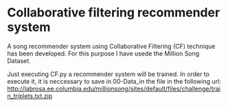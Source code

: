# Collaborative filtering recommender system

A song recommender system using Collaborative Filtering (CF) technique has been developed. For this purpose I have usede the Million Song Dataset.

Just executing CF.py a recommender system will be trained. In order to execute it, it is neccessary to save in 00-Data_in the file in the following url: http://labrosa.ee.columbia.edu/millionsong/sites/default/files/challenge/train_triplets.txt.zip
